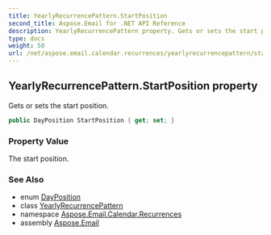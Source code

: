 ```yaml
---
title: YearlyRecurrencePattern.StartPosition
second_title: Aspose.Email for .NET API Reference
description: YearlyRecurrencePattern property. Gets or sets the start position
type: docs
weight: 50
url: /net/aspose.email.calendar.recurrences/yearlyrecurrencepattern/startposition/
---
```

## YearlyRecurrencePattern.StartPosition property

Gets or sets the start position.

```csharp
public DayPosition StartPosition { get; set; }
```

### Property Value

The start position.

### See Also

* enum [DayPosition](../../dayposition/)
* class [YearlyRecurrencePattern](../)
* namespace [Aspose.Email.Calendar.Recurrences](../../yearlyrecurrencepattern/)
* assembly [Aspose.Email](../../../)


